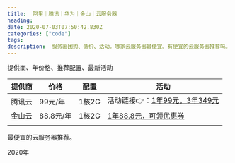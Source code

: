 ```yaml
---
title:  阿里｜腾讯｜华为｜金山｜云服务器
heading: 
date: 2020-07-03T07:50:42.830Z
categories: ["code"]
tags: 
description:  服务器团购、低价、活动。哪家云服务器最便宜。有便宜的云服务器推荐吗。
---
```



提供商、年价格、推荐配置、最新活动

| 提供商    | 价格    |  配置   | 活动    |
| --- | --- | --- | --- |
|  腾讯云   | 99元/年    |1核2G     | 活动链接👉：[1年99元，3年349元](https://url.cn/YLzlOVoJ)    |
|  金山云   |  88.8元/年   | 1核2G    |  [1年88.8元，可领优惠券](http://ksyun.com/s/sG2BSK)   |
|     |     |     |     |

最便宜的云服务器推荐。


2020年

